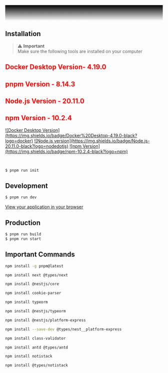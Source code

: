 <div style="background: black;">
<p align="center" style="margin: 0; letter-spacing: 3px;
text-decoration: none;">
</p>
</a>
</div>
<div style="height: 50px; background: linear-gradient(#000000, transparent);"></div>

## Installation

<div style="color: red;">

> ⚠️ **Important**<br/>Make sure the following tools are installed on your computer

<p align="center">

<h2>Docker Desktop Version- 4.19.0</h2>
<h2>pnpm Version - 8.14.3</h2>
<h2>Node.js Version - 20.11.0</h2>
<h2>npm Version - 10.2.4</h2>
<a target="_blank" href="https://www.docker.com/get-started/">![Docker Desktop Version](https://img.shields.io/badge/Docker%20Desktop-4.19.0-black?logo=docker)</a>
<a target="_blank" href="https://nodejs.org/en">![Node.js version](https://img.shields.io/badge/Node.js-20.11.0-black?logo=nodedotjs)</a>
<a target="_blank" href="https://www.npmjs.com/">![npm Version](https://img.shields.io/badge/npm-10.2.4-black?logo=npm)</a>

</p>
</div>

<br />

```bash
$ pnpm run init
```

## Development

```bash
$ pnpm run dev
```

[View your application in your browser](http://localhost:8099)

## Production

```bash
$ pnpm run build
$ pnpm run start
```

## Important Commands
```bash
npm install -g pnpm@latest

npm install next @types/next

npm install @nestjs/core

npm install cookie-parser

npm install typeorm

npm install @nestjs/typeorm

npm install @nestjs/platform-express

npm install --save-dev @types/nest__platform-express

npm install class-validator

npm install antd @types/antd

npm install notistack

npm install @types/notistack
```
